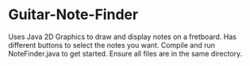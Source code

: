 # Guitar-Note-Finder

Uses Java 2D Graphics to draw and display notes on a fretboard. Has different buttons to select the notes you want. Compile and run NoteFinder.java to get started. Ensure all files are in the same directory. 
